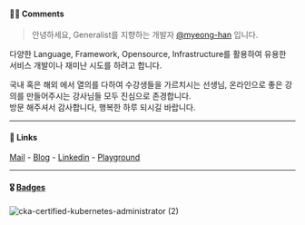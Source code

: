 #### ✍🏻 Comments
> 안녕하세요, Generalist를 지향하는 개발자 [@myeong-han](https://github.com/myeong-han/) 입니다.   
   
다양한 Language, Framework, Opensource, Infrastructure를 활용하여 유용한 서비스 개발이나 재미난 시도를 하려고 합니다.   
   
국내 혹은 해외 에서 열의를 다하여 수강생들을 가르치시는 선생님, 온라인으로 좋은 강의를 만들어주시는 강사님들 모두 진심으로 존경합니다.   
방문 해주셔서 감사합니다, 행복한 하루 되시길 바랍니다.

---

#### 🔗 Links
[Mail](mailto:ames11118@gmail.com) - [Blog](https://myeong-han.github.io/) - [Linkedin](https://www.linkedin.com/in/warren8/) - [Playground]()

---

#### 🎖️ [Badges](https://www.credly.com/users/myeonghan-kim.f0d8163e/badges)
![cka-certified-kubernetes-administrator (2)](https://github.com/myeong-han/myeong-han/assets/31746222/9ac45ba1-aeb1-452e-9bf9-91445fad04e1)
<!-- image size: 150px,150px ->
